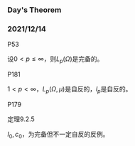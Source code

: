 ### Day's Theorem

### 2021/12/14

P53 

设$0<p\leq\infty$，则$L_{p}(\Omega)$是完备的。

P181

$1<p<\infty$，$L_{p}(\Omega,\mu)$是自反的，$l_{p}$是自反的。

P179

定理9.2.5

$l_{0},c_{0}$，为完备但不一定自反的反例。
